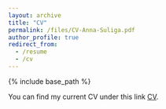 ```yaml
---
layout: archive
title: "CV"
permalink: /files/CV-Anna-Suliga.pdf
author_profile: true
redirect_from:
  - /resume
  - /cv
---
```


{% include base_path %}

You can find my current CV under this link [CV](https://annaannafs.github.io/files/CV-Anna-Suliga.pdf).

